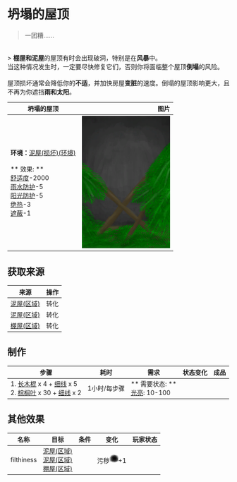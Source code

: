 # 坍塌的屋顶  
> 一团糟……  
<br>  
> <b>棚屋和泥屋</b>的屋顶有时会出现破洞，特别是在<b>风暴</b>中。<br>当这种情况发生时，一定要尽快修复它们，否则你将面临整个屋顶<b>倒塌</b>的风险。<br><br>屋顶损坏通常会降低你的<b>不适</b>，并加快房屋<b>变脏</b>的速度。倒塌的屋顶影响更大，且不再为你遮挡<b>雨和太阳</b>。  
  
  坍塌的屋顶  |   图片   
 ----  |  ----:   
 **环境：**[泥屋(损坏)(环境)](Env_MudHutRuins.md)<br><br>** 效果: **<br>[舒适度](Comfort.md)-2000<br>[雨水防护](RainProtection.md)-5<br>[阳光防护](SunProtection.md)-5<br>[绝热](InsulationHeat.md)-3<br>[遮蔽](Sheltered.md)-1  |  <img decoding="async" src="Sprite/CollapsedRoof.png" href="a.md" style="max-width:300px;max-height:300px;">   
  
## 获取来源  
来源  |  操作  
----  |  ----  
[泥屋(区域)](MudHut.md)  |  转化  
[泥屋(区域)](MudHutRuins.md)  |  转化  
[棚屋(区域)](Shed.md)  |  转化  
## 制作  
步骤  |  耗时  |  需求  |  状态变化  |  成品  
----  |  ----  |  ----  |  ----  |  ----  
1. [长木棍](StickLong.md) x 4 + [细线](CordFiber.md) x 5<br>2. [棕榈叶](PalmFronds.md) x 30 + [细线](CordFiber.md) x 2  |  1小时/每步骤  |  ** 需要状态: **<br>[光亮](Light.md): 10-100  |    |    
## 其他效果  
名称  |  目标  |  条件  |  变化  |  玩家状态  
----  |  ----  |  ----  |  ----  |  ----  
filthiness  |  [泥屋(区域)](MudHut.md)<br>[泥屋(区域)](MudHutRuins.md)<br>[棚屋(区域)](Shed.md)  |    |  污秽<img decoding="async" src="Sprite/Dirt4.png" href="a.md" style="max-width:20px;max-height:20px;">+1  |    
